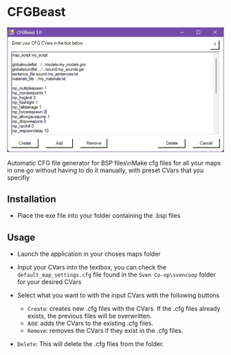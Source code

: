 # CFGBeast
![alt text](https://github.com/Outerbeast/CFGBeast/blob/main/preview.png?raw=true)

Automatic CFG file generator for BSP files\nMake cfg files for all your maps in one go without having to do it manually, with preset CVars that you specifiy

## Installation
- Place the exe file into your folder containing the .bsp files

## Usage
- Launch the application in your choses maps folder
- Input your CVars into the textbox, you can check the `default_map_settings.cfg` file found in the `Sven Co-op\svencoop` folder for your desired CVars
- Select what you want to with the input CVars with the following buttons
  - `Create`: creates new .cfg files with the CVars. If the .cfg files already exists, the previous files will be overwritten.
  - `Add`: adds the CVars to the existing .cfg files.
  - `Remove`: removes the CVars if they exist in the .cfg files.

- `Delete`: This will delete the .cfg files from the folder.
